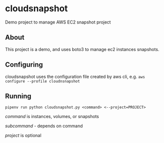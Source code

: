 # cloudsnapshot

Demo project to manage AWS EC2 snapshot project

## About

This project is a demo, and uses boto3 to manage ec2 instances snapshots.

## Configuring

cloudsnapshot uses the configuration file created by aws cli, e.g. 
`aws configure --profile cloudnsnapshot`

## Running

`pipenv run python cloudsnapshot.py <command> <--project=PROJECT>`

*command* is instances, volumes, or snapshots

*subcommand* - depends on command

*project* is optional